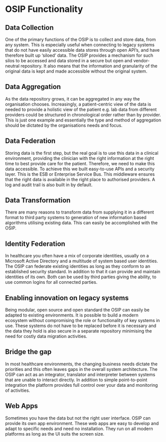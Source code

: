OSIP Functionality
======

Data Collection
------

One of the primary functions of the OSIP is to collect and store data, from any system. This is especially useful when connecting to legacy systems that do not have easily accessible data stores through open API’s, and have therefore built up ‘siloed’ data. The OSIP provides a mechanism for such silos to be accessed and data stored in a secure but open and vendor-neutral repository. It also means that the information and granularity of the original data is kept and made accessible without the original system.

Data Aggregation
------

As the data repository grows, it can be aggregated in any way the organisation chooses. Increasingly, a patient-centric view of the data is needed to provide a holistic view of the patient e.g. lab data from different providers could be structured in chronological order rather than by provider. This is just one example and essentially the type and method of aggregation should be dictated by the organisations needs and focus.

Data Federation
------

Storing data is the first step, but the real goal is to use this data in a clinical environment, providing the clinician with the right information at the right time to best provide care for the patient. Therefore, we need to make this data accessible. To achieve this we built easy-to-use APIs and a security layer. This is the ESB or Enterprise Service Bus. This middleware ensures that the right data is available in the right place to authorised providers. A log and audit trail is also built in by default. 

Data Transformation
------

There are many reasons to transform data from supplying it in a different format to third party systems to generation of new information based algorithms utilising existing data.  This can easily be accomplished with the OSIP. 

Identity Federation
------

In healthcare you often have a mix of corporate identities, usually on a Microsoft Active Directory and a multitude of system based user identities. The OSIP can federate existing identities as long as they conform to an established security standard. In addition to that it can provide and maintain identities of its own. Both can be used by third parties giving the ability, to use common logins for all connected parties.

Enabling innovation on legacy systems
------

Being modular, open source and open standard the OSIP can easily be adapted to existing environments. It is possible to build a modern ecosystem without compromising the role or functionality of key systems in use. These systems do not have to be replaced before it is necessary and the data they hold is also secure in a separate repository minimising the need for costly data migration activities. 

Bridge the gap
------
In most healthcare environments, the changing business needs dictate the priorities and this often leaves gaps in the overall system architecture. The OSIP can act as an integrator, translator and interpreter between systems that are unable to interact directly. In addition to simple point-to-point integration the platform provides full control over your data and monitoring of activities.

Web Apps
------

Sometimes you have the data but not the right user interface. OSIP can provide its own app environment. These web apps are easy to develop and adapt to specific needs and need no installation. They run on all modern platforms as long as the UI suits the screen size.

